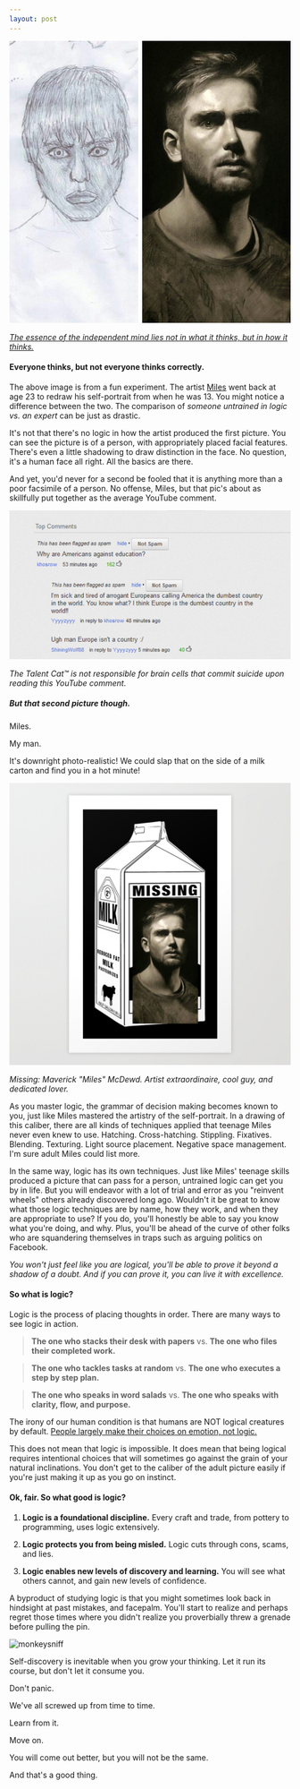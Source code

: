 ```yaml
---
layout: post
---
```




![DrawnAndRedrawn](/assets/img/DrawnAndRedrawn.jpg)

*[The essence of the independent mind lies not in what it thinks, but in how it thinks.](https://www.goodreads.com/quotes/346391)*

#### Everyone thinks, but not everyone thinks correctly.

The above image is from a fun experiment. The artist [Miles](https://www.reddit.com/r/pics/comments/5j0eyq/two_self_portraits_i_drew_from_a_mirror_10_years/) went back at age 23 to redraw his self-portrait from when he was 13. You might notice a difference between the two. The comparison of _someone untrained in logic vs. an expert_ can be just as drastic.

It's not that there's no logic in how the artist produced the first picture. You can see the picture is of a person, with appropriately placed facial features. There's even a little shadowing to draw distinction in the face. No question, it's a human face all right. All the basics are there.

And yet, you'd never for a second be fooled that it is anything more than a poor facsimile of a person. No offense, Miles, but that pic's about as skillfully put together as the average YouTube comment.

![dumbyoutubecomment](/assets/img/dumbyoutubecomment.png)

*The Talent Cat™️ is not responsible for brain cells that commit suicide upon reading this YouTube comment.*

##### But that second picture though.

Miles.

My man.

It's downright photo-realistic! We could slap that on the side of a milk carton and find you in a hot minute!

![MilkMissing2ndpic](/assets/img/MilkMissing2ndpic.png)

*Missing: Maverick "Miles" McDewd. Artist extraordinaire, cool guy, and dedicated lover.*

As you master logic, the grammar of decision making becomes known to you, just like Miles mastered the artistry of the self-portrait. In a drawing of this caliber, there are all kinds of techniques applied that teenage Miles never even knew to use. Hatching. Cross-hatching. Stippling. Fixatives. Blending. Texturing. Light source placement. Negative space management. I'm sure adult Miles could list more.

In the same way, logic has its own techniques. Just like Miles' teenage skills produced a picture that can pass for a person, untrained logic can get you by in life. But you will endeavor with a lot of trial and error as you "reinvent wheels" others already discovered long ago. Wouldn't it be great to know what those logic techniques are by name, how they work, and when they are appropriate to use? If you do, you'll honestly be able to say you know what you're doing, and why. Plus, you'll be ahead of the curve of other folks who are squandering themselves in traps such as arguing politics on Facebook.

_You won't just feel like you are logical, you'll be able to prove it beyond a shadow of a doubt. And if you can prove it, you can live it with excellence._

#### So what is logic?

Logic is the process of placing thoughts in order. There are many ways to see logic in action.

>**The one who stacks their desk with papers** vs. **The one who files their completed work.**

>**The one who tackles tasks at random** vs. **The one who executes a step by step plan.**

>**The one who speaks in word salads** vs. **The one who speaks with clarity, flow, and purpose.**

The irony of our human condition is that humans are NOT logical creatures by default. [People largely make their choices on emotion, not logic.](https://bigthink.com/experts-corner/decisions-are-emotional-not-logical-the-neuroscience-behind-decision-making)

This does not mean that logic is impossible. It does mean that being logical requires intentional choices that will sometimes go against the grain of your natural inclinations. You don't get to the caliber of the adult picture easily if you're just making it up as you go on instinct.

#### Ok, fair. So what good is logic?

1. **Logic is a foundational discipline.** Every craft and trade, from pottery to programming, uses logic extensively.

2. **Logic protects you from being misled.** Logic cuts through cons, scams, and lies.

3. **Logic enables new levels of discovery and learning.** You will see what others cannot, and gain new levels of confidence.

A byproduct of studying logic is that you might sometimes look back in hindsight at past mistakes, and facepalm. You'll start to realize and perhaps regret those times where you didn't realize you proverbially threw a grenade before pulling the pin.

![monkeysniff](/assets/img/monkeysniff.gif)

Self-discovery is inevitable when you grow your thinking. Let it run its course, but don't let it consume you.

Don't panic.

We've all screwed up from time to time.

Learn from it.

Move on.

You will come out better, but you will not be the same.

And that's a good thing.
